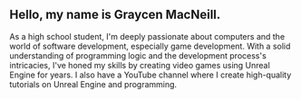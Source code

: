 ## Hello, my name is Graycen MacNeill.
As a high school student, I'm deeply passionate about computers and the world of software development, especially game development. With a solid understanding of programming logic and the development process's intricacies, I've honed my skills by creating video games using Unreal Engine for years. I also have a YouTube channel where I create high-quality tutorials on Unreal Engine and programming. 
